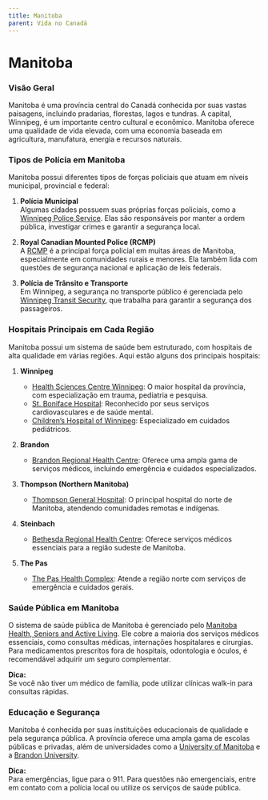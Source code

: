 ```yaml
---
title: Manitoba
parent: Vida no Canadá
---
```


# Manitoba

### Visão Geral

Manitoba é uma província central do Canadá conhecida por suas vastas paisagens, incluindo pradarias, florestas, lagos e tundras. A capital, Winnipeg, é um importante centro cultural e econômico. Manitoba oferece uma qualidade de vida elevada, com uma economia baseada em agricultura, manufatura, energia e recursos naturais.

### Tipos de Polícia em Manitoba

Manitoba possui diferentes tipos de forças policiais que atuam em níveis municipal, provincial e federal:

1. **Polícia Municipal**  
    Algumas cidades possuem suas próprias forças policiais, como a [Winnipeg Police Service](https://www.winnipeg.ca/police). Elas são responsáveis por manter a ordem pública, investigar crimes e garantir a segurança local.

2. **Royal Canadian Mounted Police (RCMP)**  
    A [RCMP](https://www.rcmp-grc.gc.ca) é a principal força policial em muitas áreas de Manitoba, especialmente em comunidades rurais e menores. Ela também lida com questões de segurança nacional e aplicação de leis federais.

3. **Polícia de Trânsito e Transporte**  
    Em Winnipeg, a segurança no transporte público é gerenciada pelo [Winnipeg Transit Security](https://winnipegtransit.com), que trabalha para garantir a segurança dos passageiros.

### Hospitais Principais em Cada Região

Manitoba possui um sistema de saúde bem estruturado, com hospitais de alta qualidade em várias regiões. Aqui estão alguns dos principais hospitais:

1. **Winnipeg**  
    - [Health Sciences Centre Winnipeg](https://hsc.mb.ca): O maior hospital da província, com especialização em trauma, pediatria e pesquisa.  
    - [St. Boniface Hospital](https://stbonifacehospital.ca): Reconhecido por seus serviços cardiovasculares e de saúde mental.  
    - [Children’s Hospital of Winnipeg](https://hsc.mb.ca/childrens-hospital): Especializado em cuidados pediátricos.

2. **Brandon**  
    - [Brandon Regional Health Centre](https://prairiemountainhealth.ca): Oferece uma ampla gama de serviços médicos, incluindo emergência e cuidados especializados.

3. **Thompson (Northern Manitoba)**  
    - [Thompson General Hospital](https://northernhealthregion.ca): O principal hospital do norte de Manitoba, atendendo comunidades remotas e indígenas.

4. **Steinbach**  
    - [Bethesda Regional Health Centre](https://www.southernhealth.ca): Oferece serviços médicos essenciais para a região sudeste de Manitoba.

5. **The Pas**  
    - [The Pas Health Complex](https://northernhealthregion.ca): Atende a região norte com serviços de emergência e cuidados gerais.

### Saúde Pública em Manitoba

O sistema de saúde pública de Manitoba é gerenciado pelo [Manitoba Health, Seniors and Active Living](https://www.gov.mb.ca/health). Ele cobre a maioria dos serviços médicos essenciais, como consultas médicas, internações hospitalares e cirurgias. Para medicamentos prescritos fora de hospitais, odontologia e óculos, é recomendável adquirir um seguro complementar.

**Dica:**  
Se você não tiver um médico de família, pode utilizar clínicas walk-in para consultas rápidas.

### Educação e Segurança

Manitoba é conhecida por suas instituições educacionais de qualidade e pela segurança pública. A província oferece uma ampla gama de escolas públicas e privadas, além de universidades como a [University of Manitoba](https://umanitoba.ca) e a [Brandon University](https://www.brandonu.ca).

**Dica:**  
Para emergências, ligue para o 911. Para questões não emergenciais, entre em contato com a polícia local ou utilize os serviços de saúde pública.
